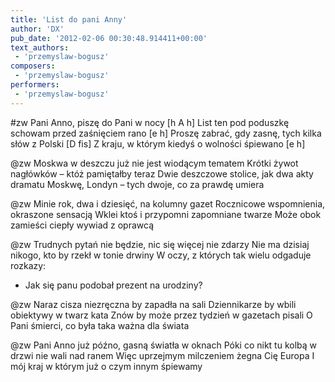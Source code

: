 ```yaml
---
title: 'List do pani Anny'
author: 'DX'
pub_date: '2012-02-06 00:30:48.914411+00:00'
text_authors:
 - 'przemyslaw-bogusz'
composers:
 - 'przemyslaw-bogusz'
performers:
 - 'przemyslaw-bogusz'
---
```


#zw
Pani Anno, piszę do Pani w nocy [h A h]
List ten pod poduszkę schowam przed zaśnięciem rano [e h]
Proszę zabrać, gdy zasnę, tych kilka słów z Polski [D fis]
Z kraju, w którym kiedyś o wolności śpiewano [e h]

@zw
Moskwa w deszczu już nie jest wiodącym tematem
Krótki żywot nagłówków – któż pamiętałby teraz
Dwie deszczowe stolice, jak dwa akty dramatu
Moskwę, Londyn – tych dwoje, co za prawdę umiera

@zw
Minie rok, dwa i dziesięć, na kolumny gazet
Rocznicowe wspomnienia, okraszone sensacją
Wklei ktoś i przypomni zapomniane twarze
Może obok zamieści ciepły wywiad z oprawcą

@zw
Trudnych pytań nie będzie, nic się więcej nie zdarzy
Nie ma dzisiaj nikogo, kto by rzekł w tonie drwiny
W oczy, z których tak wielu odgaduje rozkazy:
- Jak się panu podobał prezent na urodziny?

@zw
Naraz cisza niezręczna by zapadła na sali
Dziennikarze by wbili obiektywy w twarz kata
Znów by może przez tydzień w gazetach pisali
O Pani śmierci, co była taka ważna dla świata

@zw
Pani Anno już późno, gasną światła w oknach
Póki co nikt tu kolbą w drzwi nie wali nad ranem
Więc uprzejmym milczeniem żegna Cię Europa
I mój kraj w którym już o czym innym śpiewamy